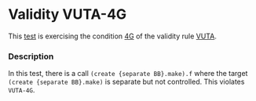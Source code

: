 # Validity VUTA-4G

This [test](.) is exercising the condition [4G](../Readme.md) of the validity rule [VUTA](../../vuta/Readme.md).

### Description

In this test, there is a call `(create {separate BB}.make).f` where the target `(create {separate BB}.make)` is separate but not controlled. This violates `VUTA-4G`.

